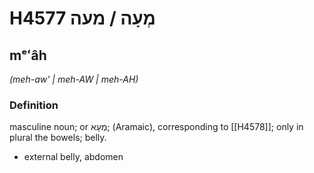 # H4577 מְעָה / מעה

## mᵉʻâh

_(meh-aw' | meh-AW | meh-AH)_

### Definition

masculine noun; or מְעָא; (Aramaic), corresponding to [[H4578]]; only in plural the bowels; belly.

- external belly, abdomen

